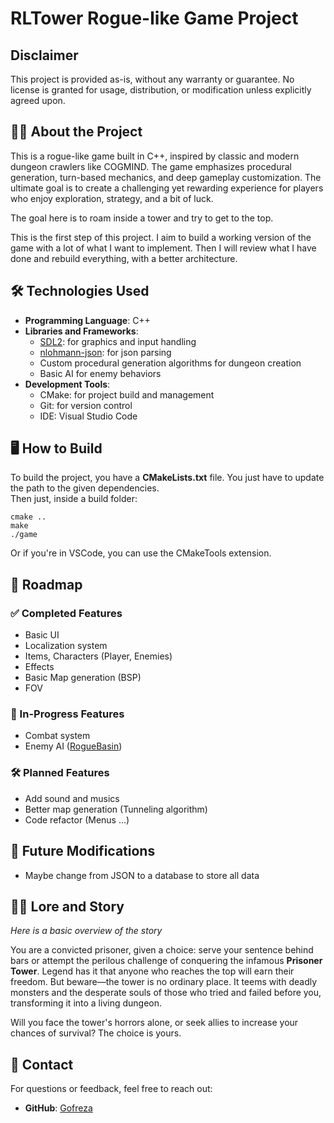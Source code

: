 # RLTower Rogue-like Game Project

## Disclaimer

This project is provided as-is, without any warranty or guarantee. No license is granted for usage, distribution, or modification unless explicitly agreed upon.


## 🧙‍♂️ About the Project

This is a rogue-like game built in C++, inspired by classic and modern dungeon crawlers like COGMIND. The game emphasizes procedural generation, turn-based mechanics, and deep gameplay customization. The ultimate goal is to create a challenging yet rewarding experience for players who enjoy exploration, strategy, and a bit of luck.

The goal here is to roam inside a tower and try to get to the top.

This is the first step of this project. I aim to build a working version of the game with a lot of what I want to implement. Then I will review what I have done and rebuild everything, with a better architecture.

## 🛠️ Technologies Used

- **Programming Language**: C++
- **Libraries and Frameworks**:
  - [SDL2](https://www.libsdl.org/): for graphics and input handling
  - [nlohmann-json](https://github.com/nlohmann/json): for json parsing
  - Custom procedural generation algorithms for dungeon creation
  - Basic AI for enemy behaviors
- **Development Tools**:
  - CMake: for project build and management
  - Git: for version control
  - IDE: Visual Studio Code

## 🖥️ How to Build

To build the project, you have a **CMakeLists.txt** file. You just have to update the path to the given dependencies. <br>
Then just, inside a build folder:
```
cmake ..
make
./game
```
Or if you're in VSCode, you can use the CMakeTools extension.

## 📜 Roadmap

### ✅ Completed Features

- Basic UI
- Localization system
- Items, Characters (Player, Enemies)
- Effects
- Basic Map generation (BSP)
- FOV

### 🚧 In-Progress Features

- Combat system
- Enemy AI ([RogueBasin](https://roguebasin.com/index.php/A_Better_Monster_AI))

### 🛠️ Planned Features

- Add sound and musics
- Better map generation (Tunneling algorithm)
- Code refactor (Menus ...)

## 🔮 Future Modifications

- Maybe change from JSON to a database to store all data

## 🧝‍♂️ Lore and Story

*Here is a basic overview of the story*

You are a convicted prisoner, given a choice: serve your sentence behind bars or attempt the perilous challenge of conquering the infamous **Prisoner Tower**. Legend has it that anyone who reaches the top will earn their freedom. But beware—the tower is no ordinary place. It teems with deadly monsters and the desperate souls of those who tried and failed before you, transforming it into a living dungeon.

Will you face the tower's horrors alone, or seek allies to increase your chances of survival? The choice is yours.


## 💬 Contact

For questions or feedback, feel free to reach out:

- **GitHub**: [Gofreza](https://github.com/Gofreza)
